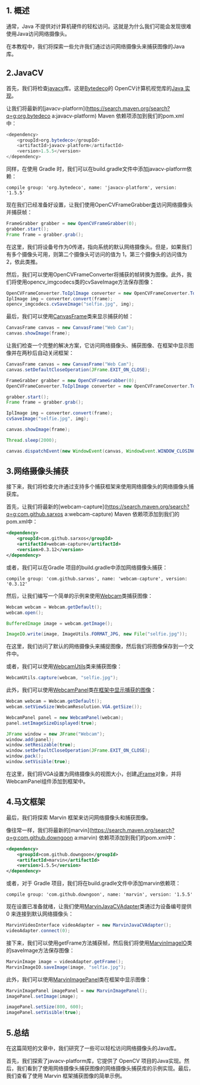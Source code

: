 ## 1. 概述

通常，Java 不提供对计算机硬件的轻松访问。这就是为什么我们可能会发现很难使用Java访问网络摄像头。

在本教程中，我们将探索一些允许我们通过访问网络摄像头来捕获图像的Java库。

## 2.JavaCV

首先，我们将检查[javacv](https://github.com/bytedeco/javacv)库。这是[Bytedeco](http://bytedeco.org/)的 OpenCV计算机视觉库的[Java 实现](https://www.baeldung.com/java-opencv)。

让我们将最新的[javacv-platform](https://search.maven.org/search?q=g:org.bytedeco a:javacv-platform) Maven 依赖项添加到我们的pom.xml中：

```java
<dependency>
    <groupId>org.bytedeco</groupId>
    <artifactId>javacv-platform</artifactId>
    <version>1.5.5</version>
</dependency>
```

同样，在使用 Gradle 时，我们可以在build.gradle文件中添加javacv-platform依赖：

```plaintext
compile group: 'org.bytedeco', name: 'javacv-platform', version: '1.5.5'
```

现在我们已经准备好设置，让我们使用OpenCVFrameGrabber[类](http://bytedeco.org/javacv/apidocs/org/bytedeco/javacv/OpenCVFrameGrabber.html)访问网络摄像头并捕获帧：

```java
FrameGrabber grabber = new OpenCVFrameGrabber(0);
grabber.start();
Frame frame = grabber.grab();
```

在这里，我们将设备号作为0传递，指向系统的默认网络摄像头。但是，如果我们有多个摄像头可用，则第二个摄像头可访问的值为 1，第三个摄像头的访问值为 2，依此类推。

然后，我们可以使用OpenCVFrameConverter将捕获的帧转换为图像。此外，我们将使用opencv_imgcodecs类的cvSaveImage方法保存图像：

```java
OpenCVFrameConverter.ToIplImage converter = new OpenCVFrameConverter.ToIplImage();
IplImage img = converter.convert(frame);
opencv_imgcodecs.cvSaveImage("selfie.jpg", img);

```

最后，我们可以使用[CanvasFrame](http://bytedeco.org/javacv/apidocs/org/bytedeco/javacv/CanvasFrame.html)类来显示捕获的帧：

```java
CanvasFrame canvas = new CanvasFrame("Web Cam");
canvas.showImage(frame);

```

让我们检查一个完整的解决方案，它访问网络摄像头、捕获图像、在框架中显示图像并在两秒后自动关闭框架：

```java
CanvasFrame canvas = new CanvasFrame("Web Cam");
canvas.setDefaultCloseOperation(JFrame.EXIT_ON_CLOSE);

FrameGrabber grabber = new OpenCVFrameGrabber(0);
OpenCVFrameConverter.ToIplImage converter = new OpenCVFrameConverter.ToIplImage();

grabber.start();
Frame frame = grabber.grab();

IplImage img = converter.convert(frame);
cvSaveImage("selfie.jpg", img);

canvas.showImage(frame);

Thread.sleep(2000);

canvas.dispatchEvent(new WindowEvent(canvas, WindowEvent.WINDOW_CLOSING));
```

## 3.网络摄像头捕获

接下来，我们将检查允许通过支持多个捕获框架来使用网络摄像头的网络摄像头捕获库。

首先，让我们将最新的[webcam-capture](https://search.maven.org/search?q=g:com.github.sarxos a:webcam-capture) Maven 依赖项添加到我们的pom.xml中：

```xml
<dependency>
    <groupId>com.github.sarxos</groupId>
    <artifactId>webcam-capture</artifactId>
    <version>0.3.12</version>
</dependency>
```

或者，我们可以在Gradle 项目的build.gradle中添加网络摄像头捕获：

```plaintext
compile group: 'com.github.sarxos', name: 'webcam-capture', version: '0.3.12'
```

然后，让我们编写一个简单的示例来使用[Webcam](https://javadoc.io/static/com.github.sarxos/webcam-capture/0.3.12/com/github/sarxos/webcam/Webcam.html)类捕获图像：

```java
Webcam webcam = Webcam.getDefault();
webcam.open();

BufferedImage image = webcam.getImage();

ImageIO.write(image, ImageUtils.FORMAT_JPG, new File("selfie.jpg"));
```

在这里，我们访问了默认的网络摄像头来捕捉图像，然后我们将图像保存到一个文件中。

或者，我们可以使用[WebcamUtils](https://javadoc.io/static/com.github.sarxos/webcam-capture/0.3.12/com/github/sarxos/webcam/WebcamUtils.html)类来捕获图像：

```java
WebcamUtils.capture(webcam, "selfie.jpg");
```

此外，我们可以使用[WebcamPanel](https://javadoc.io/static/com.github.sarxos/webcam-capture/0.3.12/com/github/sarxos/webcam/WebcamPanel.html)类[在框架中显示捕获的图像](https://www.baeldung.com/java-images#3-displaying-an-image)：

```java
Webcam webcam = Webcam.getDefault();
webcam.setViewSize(WebcamResolution.VGA.getSize());

WebcamPanel panel = new WebcamPanel(webcam);
panel.setImageSizeDisplayed(true);

JFrame window = new JFrame("Webcam");
window.add(panel);
window.setResizable(true);
window.setDefaultCloseOperation(JFrame.EXIT_ON_CLOSE);
window.pack();
window.setVisible(true);
```

在这里，我们将VGA设置为网络摄像头的视图大小，创建[JFrame](https://docs.oracle.com/en/java/javase/11/docs/api/java.desktop/javax/swing/JFrame.html)对象，并将WebcamPanel组件添加到框架中。

## 4.马文框架

最后，我们将探索 Marvin 框架来访问网络摄像头和捕获图像。

像往常一样，我们将最新的[marvin](https://search.maven.org/search?q=g:com.github.downgoon a:marvin) 依赖项添加到我们的pom.xml中：

```xml
<dependency>
    <groupId>com.github.downgoon</groupId>
    <artifactId>marvin</artifactId>
    <version>1.5.5</version>
</dependency>
```

或者，对于 Gradle 项目，我们将在build.gradle文件中添加marvin依赖项：

```plaintext
compile group: 'com.github.downgoon', name: 'marvin', version: '1.5.5'
```

现在设置已准备就绪，让我们使用[MarvinJavaCVAdapter](http://marvinproject.sourceforge.net/javadoc/marvin/video/MarvinJavaCVAdapter.html)类通过为设备编号提供 0 来连接到默认网络摄像头：

```java
MarvinVideoInterface videoAdapter = new MarvinJavaCVAdapter();
videoAdapter.connect(0);
```

接下来，我们可以使用getFrame方法捕获帧，然后我们将使用[MarvinImageIO](http://marvinproject.sourceforge.net/javadoc/marvin/io/MarvinImageIO.html)类的saveImage方法保存图像：

```java
MarvinImage image = videoAdapter.getFrame();
MarvinImageIO.saveImage(image, "selfie.jpg");
```

此外，我们可以使用[MarvinImagePanel](http://marvinproject.sourceforge.net/javadoc/marvin/gui/MarvinImagePanel.html)类在框架中显示图像：

```java
MarvinImagePanel imagePanel = new MarvinImagePanel();
imagePanel.setImage(image);

imagePanel.setSize(800, 600);
imagePanel.setVisible(true);
```

## 5.总结

在这篇简短的文章中，我们研究了一些可以轻松访问网络摄像头的Java库。

首先，我们探索了javacv-platform库，它提供了 OpenCV 项目的Java实现。然后，我们看到了使用网络摄像头捕获图像的网络摄像头捕获库的示例实现。最后，我们查看了使用 Marvin 框架捕获图像的简单示例。